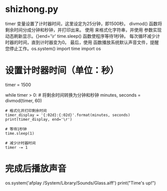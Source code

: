 # shizhong.py
timer 变量设置了计时器时间，这里设定为25分钟，即1500秒。 divmod() 函数将剩余时间分成分钟和秒钟，并打印出来。 使用 来格式化字符串，并使用 参数实现动态刷新显示。{}end='\r' time.sleep() 函数使程序等待1秒钟。 每次循环减少计时器的时间，直到计时器变为0。 最后，使用 函数播放系统默认声音文件，提醒您停止工作。os.system()
import time
import os

# 设置计时器时间（单位：秒）
timer = 1500

while timer > 0:
    # 将剩余时间转换为分钟和秒钟
    minutes, seconds = divmod(timer, 60)

    # 格式化并打印剩余时间
    timer_display = '{:02d}:{:02d}'.format(minutes, seconds)
    print(timer_display, end='\r')

    # 等待1秒钟
    time.sleep(1)

    # 减少计时器时间
    timer -= 1

# 完成后播放声音
os.system('afplay /System/Library/Sounds/Glass.aiff')
print("Time's up!")
